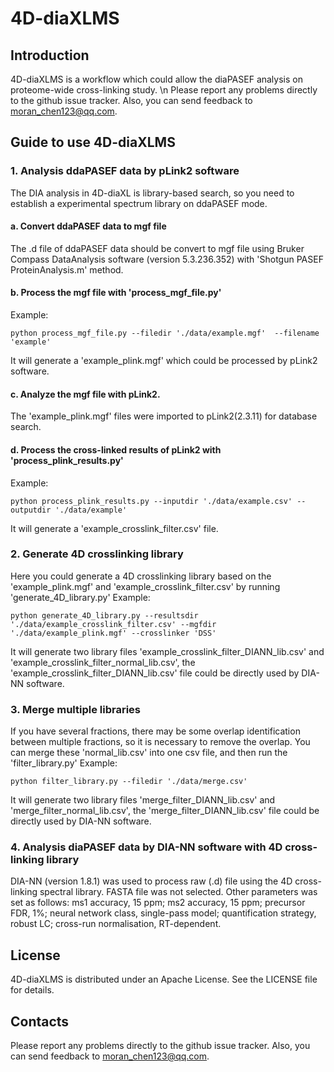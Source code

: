 # 4D-diaXLMS
## Introduction
4D-diaXLMS is a workflow which could allow the diaPASEF analysis on proteome-wide cross-linking study. \n
Please report any problems directly to the github issue tracker. Also, you can send feedback to moran_chen123@qq.com.
## Guide to use 4D-diaXLMS
### 1. Analysis ddaPASEF data by pLink2 software
The DIA analysis in 4D-diaXL is library-based search, so you need to establish a experimental spectrum library on ddaPASEF mode.
#### a. Convert ddaPASEF data to mgf file 
The .d file of ddaPASEF data should be convert to mgf file using Bruker Compass DataAnalysis software (version 5.3.236.352) with 'Shotgun PASEF ProteinAnalysis.m' method.
#### b. Process the mgf file with 'process_mgf_file.py'
Example:
```
python process_mgf_file.py --filedir './data/example.mgf'  --filename 'example'
```
It will generate a 'example_plink.mgf' which could be processed by pLink2 software.
#### c. Analyze the mgf file with pLink2. 
The 'example_plink.mgf' files were imported to pLink2(2.3.11) for database search.
#### d. Process the cross-linked results of pLink2 with 'process_plink_results.py'
Example:
```
python process_plink_results.py --inputdir './data/example.csv' --outputdir './data/example'
```
It will generate a 'example_crosslink_filter.csv' file.
### 2. Generate 4D crosslinking library
Here you could generate a 4D crosslinking library based on the 'example_plink.mgf' and 'example_crosslink_filter.csv' by running 'generate_4D_library.py'
Example:
```
python generate_4D_library.py --resultsdir './data/example_crosslink_filter.csv' --mgfdir './data/example_plink.mgf' --crosslinker 'DSS'
```
It will generate two library files 'example_crosslink_filter_DIANN_lib.csv' and 'example_crosslink_filter_normal_lib.csv', the 'example_crosslink_filter_DIANN_lib.csv' file could be directly used by DIA-NN software.
### 3. Merge multiple libraries 
If you have several fractions, there may be some overlap identification between multiple fractions, so it is necessary to remove the overlap. You can merge these 'normal_lib.csv' into one csv file, and then run the 'filter_library.py'
Example:
```
python filter_library.py --filedir './data/merge.csv' 
```
It will generate two library files 'merge_filter_DIANN_lib.csv' and 'merge_filter_normal_lib.csv', the 'merge_filter_DIANN_lib.csv' file could be directly used by DIA-NN software.
### 4. Analysis diaPASEF data by DIA-NN software with 4D cross-linking library
DIA-NN (version 1.8.1) was used to process raw (.d) file using the 4D cross-linking spectral library. FASTA file was not selected. Other parameters was set as follows: ms1 accuracy, 15 ppm; ms2 accuracy, 15 ppm; precursor FDR, 1%; neural network class, single-pass model; quantification strategy, robust LC; cross-run normalisation, RT-dependent.
## License
4D-diaXLMS is distributed under an Apache License. See the LICENSE file for details.
## Contacts
Please report any problems directly to the github issue tracker. Also, you can send feedback to moran_chen123@qq.com.
